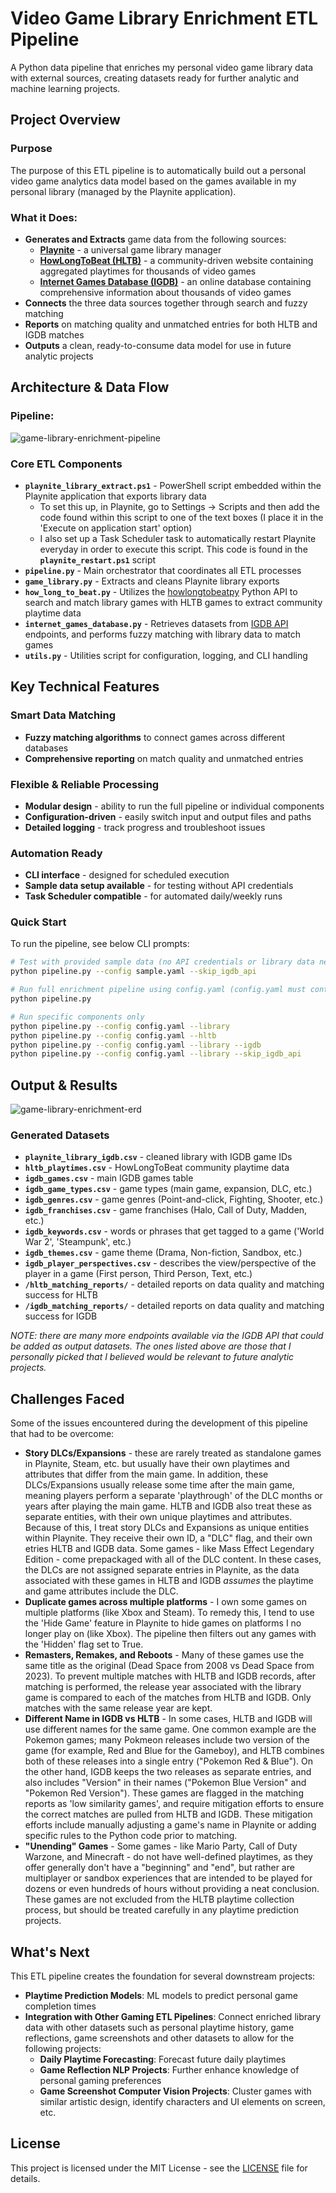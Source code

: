 # Video Game Library Enrichment ETL Pipeline
A Python data pipeline that enriches my personal video game library data with external sources, creating datasets ready for further analytic and machine learning projects.

## Project Overview

### Purpose
The purpose of this ETL pipeline is to automatically build out a personal video game analytics data model based on the games available in my personal library (managed by the Playnite application).

### What it Does:
- **Generates and Extracts** game data from the following sources:
    - **[Playnite](https://playnite.link/)** - a universal game library manager
    - **[HowLongToBeat (HLTB)](https://howlongtobeat.com/)** - a community-driven website containing aggregated playtimes for thousands of video games
    - **[Internet Games Database (IGDB)](https://www.igdb.com/)** - an online database containing comprehensive information about thousands of video games
- **Connects** the three data sources together through search and fuzzy matching
- **Reports** on matching quality and unmatched entries for both HLTB and IGDB matches
- **Outputs** a clean, ready-to-consume data model for use in future analytic projects


## Architecture & Data Flow

### Pipeline:
![game-library-enrichment-pipeline](/docs/diagrams/game-library-enrichment-pipeline.png)

### Core ETL Components
- **`playnite_library_extract.ps1`** - PowerShell script embedded within the Playnite application that exports library data
    - To set this up, in Playnite, go to Settings -> Scripts and then add the code found within this script to one of the text boxes (I place it in the 'Execute on application start' option)
    - I also set up a Task Scheduler task to automatically restart Playnite everyday in order to execute this script. This code is found in the **`playnite_restart.ps1`** script
- **`pipeline.py`** - Main orchestrator that coordinates all ETL processes
- **`game_library.py`** - Extracts and cleans Playnite library exports
- **`how_long_to_beat.py`** - Utilizes the [howlongtobeatpy](https://pypi.org/project/howlongtobeatpy/) Python API to search and match library games with HLTB games to extract community playtime data
- **`internet_games_database.py`** - Retrieves datasets from [IGDB API](https://www.igdb.com/api) endpoints, and performs fuzzy matching with library data to match games
- **`utils.py`** - Utilities script for configuration, logging, and CLI handling

## Key Technical Features

### Smart Data Matching
- **Fuzzy matching algorithms** to connect games across different databases
- **Comprehensive reporting** on match quality and unmatched entries

### Flexible & Reliable Processing
- **Modular design** - ability to run the full pipeline or individual components
- **Configuration-driven** - easily switch input and output files and paths
- **Detailed logging** - track progress and troubleshoot issues

### Automation Ready
- **CLI interface** - designed for scheduled execution
- **Sample data setup available** - for testing without API credentials
- **Task Scheduler compatible** - for automated daily/weekly runs

### Quick Start
To run the pipeline, see below CLI prompts:

```bash
# Test with provided sample data (no API credentials or library data needed)
python pipeline.py --config sample.yaml --skip_igdb_api 

# Run full enrichment pipeline using config.yaml (config.yaml must contain igdb credentials)
python pipeline.py

# Run specific components only
python pipeline.py --config config.yaml --library
python pipeline.py --config config.yaml --hltb
python pipeline.py --config config.yaml --library --igdb
python pipeline.py --config config.yaml --library --skip_igdb_api
```

## Output & Results

![game-library-enrichment-erd](/docs/diagrams/game-library-enrichment-erd.png)

### Generated Datasets
- **`playnite_library_igdb.csv`** - cleaned library with IGDB game IDs
- **`hltb_playtimes.csv`** - HowLongToBeat community playtime data
- **`igdb_games.csv`** - main IGDB games table
- **`igdb_game_types.csv`** - game types (main game, expansion, DLC, etc.)
- **`igdb_genres.csv`** - game genres (Point-and-click, Fighting, Shooter, etc.)
- **`igdb_franchises.csv`** - game franchises (Halo, Call of Duty, Madden, etc.)
- **`igdb_keywords.csv`** - words or phrases that get tagged to a game ('World War 2', 'Steampunk', etc.)
- **`igdb_themes.csv`** - game theme (Drama, Non-fiction, Sandbox, etc.)
- **`igdb_player_perspectives.csv`** - describes the view/perspective of the player in a game (First person, Third Person, Text, etc.)
- **`/hltb_matching_reports/`** - detailed reports on data quality and matching success for HLTB
- **`/igdb_matching_reports/`** - detailed reports on data quality and matching success for IGDB

*NOTE: there are many more endpoints available via the IGDB API that could be added as output datasets. The ones listed above are those that I personally picked that I believed would be relevant to future analytic projects.*

## Challenges Faced
Some of the issues encountered during the development of this pipeline that had to be overcome:
- **Story DLCs/Expansions** - these are rarely treated as standalone games in Playnite, Steam, etc. but usually have their own playtimes and attributes that differ from the main game. In addition, these DLCs/Expansions usually release some time after the main game, meaning players perform a separate 'playthrough' of the DLC months or years after playing the main game. HLTB and IGDB also treat these as separate entities, with their own unique playtimes and attributes. Because of this, I treat story DLCs and Expansions as unique entities within Playnite. They receive their own ID, a "DLC" flag, and their own etries HLTB and IGDB data. Some games - like Mass Effect Legendary Edition - come prepackaged with all of the DLC content. In these cases, the DLCs are not assigned separate entries in Playnite, as the data associated with these games in HLTB and IGDB *assumes* the playtime and game attributes include the DLC.
- **Duplicate games across multiple platforms** - I own some games on multiple platforms (like Xbox and Steam). To remedy this, I tend to use the 'Hide Game' feature in Playnite to hide games on platforms I no longer play on (like Xbox). The pipeline then filters out any games with the 'Hidden' flag set to True.
- **Remasters, Remakes, and Reboots** - Many of these games use the same title as the original (Dead Space from 2008 vs Dead Space from 2023). To prevent multiple matches with HLTB and IGDB records, after matching is performed, the release year associated with the library game is compared to each of the matches from HLTB and IGDB. Only matches with the same release year are kept.
- **Different Name in IGDB vs HLTB** - In some cases, HLTB and IGDB will use different names for the same game. One common example are the Pokemon games; many Pokmeon releases include two version of the game (for example, Red and Blue for the Gameboy), and HLTB combines both of these releases into a single entry ("Pokemon Red & Blue"). On the other hand, IGDB keeps the two releases as separate entries, and also includes "Version" in their names ("Pokemon Blue Version" and "Pokemon Red Version"). These games are flagged in the matching reports as 'low similarity games', and require mitigation efforts to ensure the correct matches are pulled from HLTB and IGDB. These mitigation efforts include manually adjusting a game's name in Playnite or adding specific rules to the Python code prior to matching.
- **"Unending" Games** - Some games - like Mario Party, Call of Duty Warzone, and Minecraft - do not have well-defined playtimes, as they offer generally don't have a "beginning" and "end", but rather are multiplayer or sandbox experiences that are intended to be played for dozens or even hundreds of hours without providing a neat conclusion. These games are not excluded from the HLTB playtime collection process, but should be treated carefully in any playtime prediction projects.

## What's Next

This ETL pipeline creates the foundation for several downstream projects:

- **Playtime Prediction Models**: ML models to predict personal game completion times
- **Integration with Other Gaming ETL Pipelines**: Connect enriched library data with other datasets such as personal playtime history, game reflections, game screenshots and other datasets to allow for the following projects:
    - **Daily Playtime Forecasting**: Forecast future daily playtimes
    - **Game Reflection NLP Projects**: Further enhance knowledge of personal gaming preferences
    - **Game Screenshot Computer Vision Projects**: Cluster games with similar artistic design, identify characters and UI elements on screen, etc.

## License
This project is licensed under the MIT License - see the [LICENSE](LICENSE) file for details.
